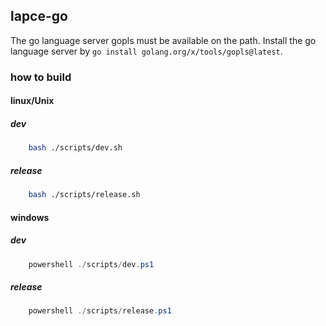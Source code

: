 ## lapce-go

The go language server gopls must be available on the path.
Install the go language server by `go install golang.org/x/tools/gopls@latest`.

### how to build

#### linux/Unix

##### dev

``` bash
    bash ./scripts/dev.sh
```

##### release

``` bash
    bash ./scripts/release.sh
```

#### windows

##### dev

``` powershell
    powershell ./scripts/dev.ps1
```

##### release

``` powershell
    powershell ./scripts/release.ps1
```

